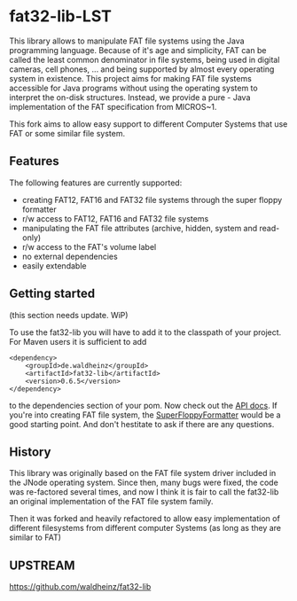 fat32-lib-LST
==============

This library allows to manipulate FAT file systems using the Java programming language.
Because of it's age and simplicity, FAT can be called the least common denominator in
file systems, being used in digital cameras, cell phones, ... and being supported by
almost every operating system in existence. This project aims for making FAT file
systems accessible for Java programs without using the operating system to interpret
the on-disk structures. Instead, we provide a pure - Java implementation of the FAT
specification from MICROS~1. 

This fork aims to allow easy support to different Computer Systems that use FAT or some similar file system.


Features
--------

The following features are currently supported:

  * creating FAT12, FAT16 and FAT32 file systems through the super floppy formatter
  * r/w access to FAT12, FAT16 and FAT32 file systems
  * manipulating the FAT file attributes (archive, hidden, system and read-only)
  * r/w access to the FAT's volume label
  * no external dependencies
  * easily extendable


Getting started
---------------

(this section needs update. WiP)

To use the fat32-lib you will have to add it to the classpath of your project. For Maven
users it is sufficient to add

~~~~
<dependency>
    <groupId>de.waldheinz</groupId>
    <artifactId>fat32-lib</artifactId>
    <version>0.6.5</version>
</dependency>
~~~~

to the dependencies section of your pom. Now check out the [API docs](http://waldheinz.github.io/fat32-lib/apidocs/). If you're into creating FAT file system, the [SuperFloppyFormatter](http://waldheinz.github.io/fat32-lib/apidocs/de/waldheinz/fs/fat/SuperFloppyFormatter.html) would be a good starting point. And don't hestitate to ask if there are any questions.


History
-------

This library was originally based on the FAT file system driver included in the JNode operating
system. Since then, many bugs were fixed, the code was re-factored several times, and now I think
it is fair to call the fat32-lib an original implementation of the FAT file system family.

Then it was forked and heavily refactored to allow easy implementation of different filesystems from different computer Systems (as long as they are similar to FAT)


UPSTREAM
--------

https://github.com/waldheinz/fat32-lib
